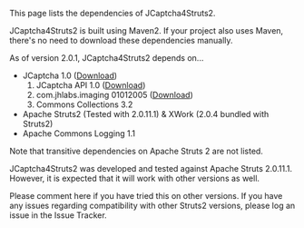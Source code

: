 This page lists the dependencies of JCaptcha4Struts2.

JCaptcha4Struts2 is built using Maven2. If your project also uses Maven, there's no need to download these dependencies manually.

As of version 2.0.1, JCaptcha4Struts2 depends on...

  * JCaptcha 1.0 ([Download](http://mirrors.ibiblio.org/pub/mirrors/maven2/com/octo/captcha/jcaptcha/1.0/jcaptcha-1.0.jar))
    1. JCaptcha API 1.0 ([Download](http://mirrors.ibiblio.org/pub/mirrors/maven2/com/octo/captcha/jcaptcha-api/1.0/jcaptcha-api-1.0.jar))
    1. com.jhlabs.imaging 01012005 ([Download](http://maven.jahia.org/maven2/com/jhlabs/imaging/01012005/imaging-01012005.jar))
    1. Commons Collections 3.2
  * Apache Struts2 (Tested with 2.0.11.1) & XWork (2.0.4 bundled with Struts2)
  * Apache Commons Logging 1.1

Note that transitive dependencies on Apache Struts 2 are not listed.

JCaptcha4Struts2 was developed and tested against Apache Struts 2.0.11.1. However, it is expected that it will work with other versions as well.

Please comment here if you have tried this on other versions. If you have any issues regarding compatibility with other Struts2 versions, please log an issue in the Issue Tracker.